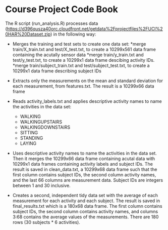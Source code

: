 Course Project Code Book
========================

The R script (run_analysis.R) processes data (https://d396qusza40orc.cloudfront.net/getdata%2Fprojectfiles%2FUCI%20HAR%20Dataset.zip) in the following way:

* Merges the training and test sets to create one data set: 
  *merge train/X_train.txt and test/X_test.txt, to create a 10299x561 data frame containing the acutally sensor data
  *merge train/y_train.txt and test/y_test.txt, to create a 10299x1 data frame descibing activity IDs.
  *merge train/subject_train.txt and test/subject_test.txt, to create a 10299x1 data frame describing subject IDs

* Extracts only the measurements on the mean and standard deviation for each measurement, from features.txt. The result is a 10299x66 data frame

* Reads activity_labels.txt and applies descriptive activity names to name the activities in the data set:

  * WALKING
  * WALKINGUPSTAIRS
  * WALKINGDOWNSTAIRS
  * SITTING
  * STANDING
  * LAYING


* Uses descriptive activity names to name the activities in the data set. Then it merges the 10299x66 data frame containing acutal data with 10299x1 data frames containing activity labels and subject IDs. The result is saved in clean_data.txt, a 10299x68 data frame such that the first column contains subject IDs, the second column activity names, and the last 66 columns are measurement data. Subject IDs are integers between 1 and 30 inclusive. 

* Creates a second, independent tidy data set with the average of each measurement for each activity and each subject. The result is saved in final_results.txt which is a 180x68 data frame. The first column contains subject IDs, the second column contains activity names, and columns 3:68 contains the average values of the measurements. There are 180 rows (30 subjects * 6 activities).
